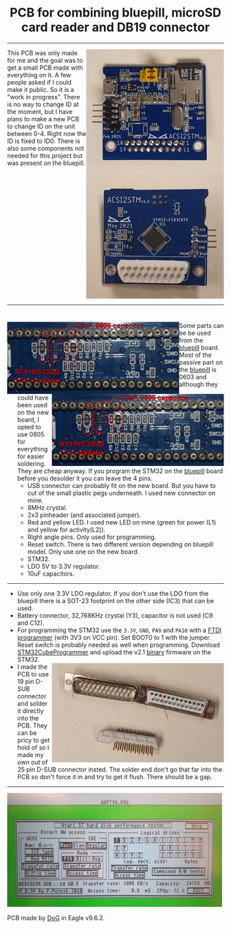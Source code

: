 <h1 align="center">
PCB for combining bluepill, microSD card reader and DB19 connector
</h1>

---
<table>
<img title="Back side of soldered board" width="320rem" align="right" src="images/ACSI2STM_v1.2_back.jpg"><img title="Front side of soldered board" width="320rem" align="right"  src="images/ACSI2STM_v1.2_front.jpg">

This PCB was only made for me and the goal was to get a small PCB made with everything on it. A few people asked if I could make it public. So it is a "work in progress". There is no way to change ID at the moment, but I have plans to make a new PCB to change ID on the unit between 0-4. Right now the ID is fixed to ID0. There is also some components not needed for this project but was present on the bluepill.
</table>




---


<h1 align="center">
 <img title="Bottom side of bluepill PCB" width="400rem" align="left" src="images/bluepill_bottom_with_text.jpg">
 <img title="Bottom side of bluepill PCB" width="400rem" align="right" src="images/bluepill_bottom_with_text.jpg">
</h1>
 
- Some parts can be be used from the [bluepill] board. Most of the passive part on the [bluepill] is 0603 and although they could have been used on the new board, I opted to use 0805 for everything for easier soldering. They are cheap anyway. If you program the STM32 on the [bluepill] board before you desolder it you can leave the 4 pins.
  * USB connector can probably fit on the new board. But you have to cut of the small plastic pegs underneath. I used new connector on mine.
  * 8MHz crystal.
  * 2x3 pinheader (and associated jumper).
  * Red and yellow LED. I used new LED on mine (green for power (L1) and yellow for activity(L2)).
  * Right angle pins. Only used for programming. 
  * Reset switch. There is two different version depending on bluepill model. Only use one on the new board.
  * STM32.
  * LDO 5V to 3.3V regulator.
  * 10uF capacitors.

---

- Use only one 3.3V LDO regulator. If you don't use the LDO from the bluepill there is a SOT-23 footprint on the other side (IC3) that can be used. 
- Battery connector, 32,768KHz crystal (Y3), capacitor is not used (C9 and C12).
- For programming the STM32 use the `3.3V`, `GND`, `PA9` and `PA10` with a [FTDI programmer] (with 3V3 on VCC pin). Set BOOT0 to 1 with the jumper. Reset switch is probably needed as well when programming. Download [STM32CubeProgrammer] and upload the v2.1 [binary] firmware on the STM32.
- <img title="Cut down a DB25" width="400rem" align="right" src="images/DB25_and_how_to_cut.jpg"> I made the PCB to use 19 pin D-SUB connector and solder it directly into the PCB. They can be pricy to get hold of so I made my own out of 25 pin D-SUB connector insted. The solder end don't go that far into the PCB so don't force it in and try to get it flush. There should be a gap.

---

<img title="Speed test with AHPT94" width="500rem" src="images/Speedtest_with_AHPT94.jpg">



PCB made by [DoG] in Eagle v9.6.2.


[bluepill]: https://stm32-base.org/boards/STM32F103C8T6-Blue-Pill.html
[FTDI programmer]: https://www.google.com/search?q=FTDI+programmer&tbm=isch&ved=2ahUKEwjl8Pi_q_nyAhXxlosKHXmeC9EQ2-cCegQIABAA&oq=FTDI+programmer&gs_lcp=CgNpbWcQAzIFCAAQgAQyBQgAEIAEMgUIABCABDIFCAAQgAQyBQgAEIAEMgQIABBDMgUIABCABDIGCAAQBxAeMgYIABAHEB4yBggAEAcQHjoGCAAQBRAeOgQIABAYUNs_WK1QYM9TaABwAHgAgAFQiAGFAZIBATKYAQCgAQGqAQtnd3Mtd2l6LWltZ8ABAQ&sclient=img&ei=juU9YeXxEPGtrgT5vK6IDQ&bih=660&biw=1818&hl=en
[binary]: binary/acsi2stm.v2.1.ino.generic_stm32f103c.bin
[STM32CubeProgrammer]: https://www.st.com/en/development-tools/stm32cubeprog.html
[AHPT]: https://atari.8bitchip.info/ahpt.html
[AHPT94.ZIP]: https://atari.8bitchip.info/AHPT9.ZIP
[DoG]: https://www.exxoshost.co.uk/forum/memberlist.php?mode=viewprofile&u=255


